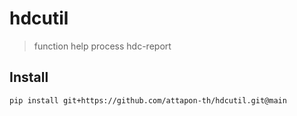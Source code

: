 # hdcutil

> function help process hdc-report

## Install

```bash
pip install git+https://github.com/attapon-th/hdcutil.git@main
```